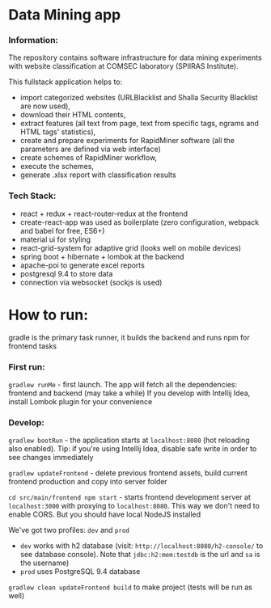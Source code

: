 # Data Mining app

### Information:

The repository contains software infrastructure for data mining experiments with website classification
at COMSEC laboratory (SPIIRAS Institute).

This fullstack application helps to: 
* import categorized websites (URLBlacklist and Shalla Security Blacklist are now used),
* download their HTML contents, 
* extract features (all text from page, text from specific tags, ngrams and HTML tags' statistics),
* create and prepare experiments for RapidMiner software (all the parameters are defined via web interface)
* create schemes of RapidMiner workflow,
* execute the schemes,
* generate .xlsx report with classification results 

### Tech Stack:
* react + redux + react-router-redux at the frontend
* create-react-app was used as boilerplate (zero configuration, webpack and babel for free, ES6+)
* material ui for styling
* react-grid-system for adaptive grid (looks well on mobile devices)
* spring boot + hibernate + lombok at the backend
* apache-poi to generate excel reports
* postgresql 9.4 to store data
* connection via websocket (sockjs is used)

# How to run: 

gradle is the primary task runner, it builds the backend and runs npm for frontend tasks

### First run:

`gradlew runMe` - first launch. The app will fetch all the dependencies: frontend and backend (may take a while)
If you develop with Intellij Idea, install Lombok plugin for your convenience

### Develop:

`gradlew bootRun` - the application starts at `localhost:8080` (hot reloading also enabled). 
Tip: if you're using Intellij Idea, disable safe write in order to see changes immediately  

`gradlew updateFrontend` - delete previous frontend assets, build current frontend production and copy into server folder 
 
`cd src/main/frontend npm start` - starts frontend development server at `localhost:3000` 
with proxying to `localhost:8080`. This way we don't need to enable CORS. But you should have local NodeJS installed 

We've got two profiles: `dev` and `prod`

* `dev` works with h2 database (visit: `http://localhost:8080/h2-console/` to see database console). Note that 
`jdbc:h2:mem:testdb` is the url and `sa` is the username)
* `prod` uses PostgreSQL 9.4 database

`gradlew clean updateFrontend build` to make project (tests will be run as well)
